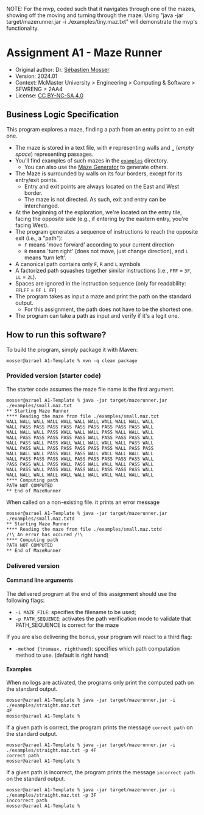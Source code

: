 NOTE: For the mvp, coded such that it navigates through one of the mazes, showing off the moving and turning through the maze.
Using "java -jar target/mazerunner.jar -i ./examples/tiny.maz.txt" will demonstrate the mvp's functionality.


# Assignment A1 - Maze Runner

- Original author: Dr. [Sébastien Mosser](https://mosser.github.io)
- Version: 2024.01
- Context: McMaster University > Engineering > Computing & Software > SFWRENG > 2AA4
- License: [CC BY-NC-SA 4.0](https://creativecommons.org/licenses/by-nc-sa/4.0/)

## Business Logic Specification

This program explores a maze, finding a path from an entry point to an exit one.

- The maze is stored in a text file, with `#` representing walls and `␣` (_empty space_) representing passages.
- You’ll find examples of such mazes in the [`examples`](./examples) directory. 
    - You can also use the [Maze Generator](https://github.com/ace-lectures/maze-gen) to generate others.
- The Maze is surrounded by walls on its four borders, except for its entry/exit points.
    - Entry and exit points are always located on the East and West border.
    - The maze is not directed. As such, exit and entry can be interchanged.
- At the beginning of the exploration, we're located on the entry tile, facing the opposite side (e.g., if entering by the eastern entry, you're facing West).
- The program generates a sequence of instructions to reach the opposite exit (i.e., a "path"):
    - `F` means 'move forward' according to your current direction
    - `R` means 'turn right' (does not move, just change direction), and `L` means ‘turn left’. 
- A canonical path contains only `F`, `R` and `L` symbols
- A factorized path squashes together similar instructions (i.e., `FFF` = `3F`, `LL` = `2L`).
- Spaces are ignored in the instruction sequence (only for readability: `FFLFF` = `FF L FF`)
- The program takes as input a maze and print the path on the standard output.
    - For this assignment, the path does not have to be the shortest one.
- The program can take a path as input and verify if it's a legit one.

## How to run this software?

To build the program, simply package it with Maven:

```
mosser@azrael A1-Template % mvn -q clean package 
```

### Provided version (starter code)

The starter code assumes the maze file name is the first argument. 

```
mosser@azrael A1-Template % java -jar target/mazerunner.jar ./examples/small.maz.txt
** Starting Maze Runner
**** Reading the maze from file ./examples/small.maz.txt
WALL WALL WALL WALL WALL WALL WALL WALL WALL WALL WALL 
WALL PASS PASS PASS PASS PASS PASS PASS PASS PASS WALL 
WALL WALL WALL PASS WALL WALL WALL PASS WALL WALL WALL 
WALL PASS PASS PASS PASS PASS WALL PASS PASS PASS WALL 
WALL PASS WALL PASS WALL WALL WALL WALL WALL PASS WALL 
WALL PASS WALL PASS PASS PASS PASS PASS WALL PASS PASS 
WALL WALL WALL PASS WALL PASS WALL WALL WALL WALL WALL 
WALL PASS PASS PASS WALL PASS PASS PASS PASS PASS WALL 
PASS PASS WALL PASS WALL PASS WALL WALL WALL PASS WALL 
WALL PASS WALL PASS WALL PASS WALL PASS PASS PASS WALL 
WALL WALL WALL WALL WALL WALL WALL WALL WALL WALL WALL 
**** Computing path
PATH NOT COMPUTED
** End of MazeRunner
```

When called on a non-existing file. it prints an error message

```
mosser@azrael A1-Template % java -jar target/mazerunner.jar ./examples/small.maz.txtd
** Starting Maze Runner
**** Reading the maze from file ./examples/small.maz.txtd
/!\ An error has occured /!\
**** Computing path
PATH NOT COMPUTED
** End of MazeRunner
```

### Delivered version

#### Command line arguments

The delivered program at the end of this assignment should use the following flags:

- `-i MAZE_FILE`: specifies the filename to be used;
- `-p PATH_SEQUENCE`: activates the path verification mode to validate that PATH_SEQUENCE is correct for the maze

If you are also delivering the bonus, your program will react to a third flag:

- `-method {tremaux, righthand}`: specifies which path computation method to use. (default is right hand)

#### Examples

When no logs are activated, the programs only print the computed path on the standard output.

```
mosser@azrael A1-Template % java -jar target/mazerunner.jar -i ./examples/straight.maz.txt
4F
mosser@azrael A1-Template %
```

If a given path is correct, the program prints the message `correct path` on the standard output.

```
mosser@azrael A1-Template % java -jar target/mazerunner.jar -i ./examples/straight.maz.txt -p 4F
correct path
mosser@azrael A1-Template %
```

If a given path is incorrect, the program prints the message `incorrect path` on the standard output.

```
mosser@azrael A1-Template % java -jar target/mazerunner.jar -i ./examples/straight.maz.txt -p 3F
inccorrect path
mosser@azrael A1-Template %
```


